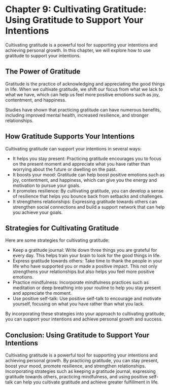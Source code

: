 Chapter 9: Cultivating Gratitude: Using Gratitude to Support Your Intentions
============================================================================

Cultivating gratitude is a powerful tool for supporting your intentions and achieving personal growth. In this chapter, we will explore how to use gratitude to support your intentions.

The Power of Gratitude
----------------------

Gratitude is the practice of acknowledging and appreciating the good things in life. When we cultivate gratitude, we shift our focus from what we lack to what we have, which can help us feel more positive emotions such as joy, contentment, and happiness.

Studies have shown that practicing gratitude can have numerous benefits, including improved mental health, increased resilience, and stronger relationships.

How Gratitude Supports Your Intentions
--------------------------------------

Cultivating gratitude can support your intentions in several ways:

* It helps you stay present: Practicing gratitude encourages you to focus on the present moment and appreciate what you have rather than worrying about the future or dwelling on the past.
* It boosts your mood: Gratitude can help boost positive emotions such as joy, contentment, and happiness, which can give you the energy and motivation to pursue your goals.
* It promotes resilience: By cultivating gratitude, you can develop a sense of resilience that helps you bounce back from setbacks and challenges.
* It strengthens relationships: Expressing gratitude towards others can strengthen social connections and build a support network that can help you achieve your goals.

Strategies for Cultivating Gratitude
------------------------------------

Here are some strategies for cultivating gratitude:

* Keep a gratitude journal: Write down three things you are grateful for every day. This helps train your brain to look for the good things in life.
* Express gratitude towards others: Take time to thank the people in your life who have supported you or made a positive impact. This not only strengthens your relationships but also helps you feel more positive emotions.
* Practice mindfulness: Incorporate mindfulness practices such as meditation or deep breathing into your routine to help you stay present and appreciate the moment.
* Use positive self-talk: Use positive self-talk to encourage and motivate yourself, focusing on what you have rather than what you lack.

By incorporating these strategies into your approach to cultivating gratitude, you can support your intentions and achieve personal growth and success.

Conclusion: Using Gratitude to Support Your Intentions
------------------------------------------------------

Cultivating gratitude is a powerful tool for supporting your intentions and achieving personal growth. By practicing gratitude, you can stay present, boost your mood, promote resilience, and strengthen relationships. Incorporating strategies such as keeping a gratitude journal, expressing gratitude towards others, practicing mindfulness, and using positive self-talk can help you cultivate gratitude and achieve greater fulfillment in life.
